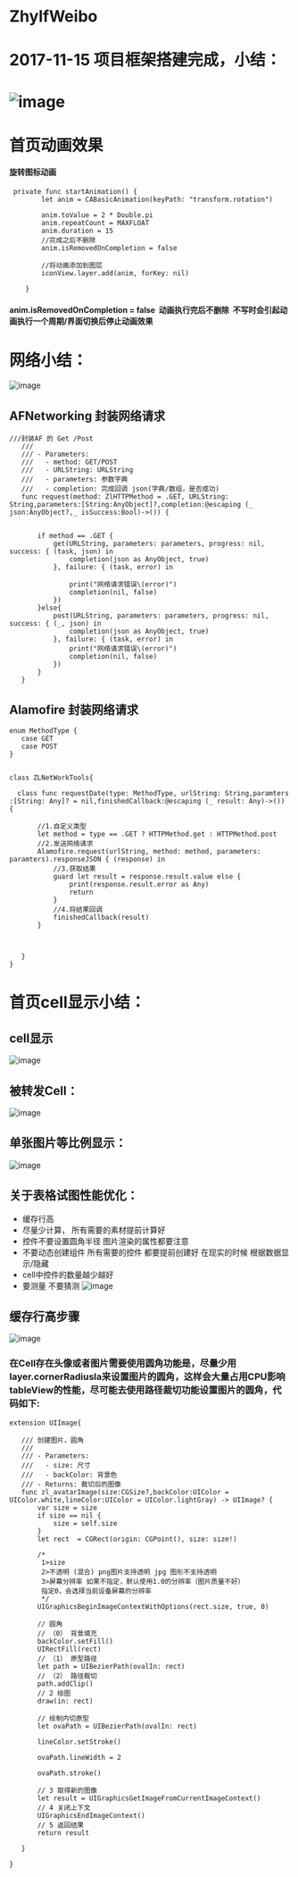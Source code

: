 # ZhylfWeibo

# 2017-11-15 项目框架搭建完成，小结：
# ![image](https://github.com/zhangyanlf/ZhylfWeibo/blob/master/ZhylfWeibo/Classes/zhangyanlf/基本架构流程图.png)

# 首页动画效果

#### 旋转图标动画
```
 private func startAnimation() {
        let anim = CABasicAnimation(keyPath: "transform.rotation")
        
        anim.toValue = 2 * Double.pi
        anim.repeatCount = MAXFLOAT
        anim.duration = 15
        //完成之后不删除
        anim.isRemovedOnCompletion = false
        
        //将动画添加到图层
        iconView.layer.add(anim, forKey: nil)
        
    }
```
####  anim.isRemovedOnCompletion = false  动画执行完后不删除  不写时会引起动画执行一个周期/界面切换后停止动画效果


# 网络小结：
 ![image](https://github.com/zhangyanlf/ZhylfWeibo/blob/master/ZhylfWeibo/Classes/zhangyanlf/网络框架.png)
 
 ##  AFNetworking 封装网络请求
 ```
 ///封装AF 的 Get /Post
    ///
    /// - Parameters:
    ///   - method: GET/POST
    ///   - URLString: URLString
    ///   - parameters: 参数字典
    ///   - completion: 完成回调 json(字典/数组，是否成功)
    func request(method: ZlHTTPMethod = .GET, URLString: String,parameters:[String:AnyObject]?,completion:@escaping (_ json:AnyObject?,_ isSuccess:Bool)->()) {


        if method == .GET {
            get(URLString, parameters: parameters, progress: nil, success: { (task, json) in
                completion(json as AnyObject, true)
            }, failure: { (task, error) in

                print("网络请求错误\(error)")
                completion(nil, false)
            })
        }else{
            post(URLString, parameters: parameters, progress: nil, success: { (_, json) in
                completion(json as AnyObject, true)
            }, failure: { (task, error) in
                print("网络请求错误\(error)")
                completion(nil, false)
            })
        }
    }
 ```
 
 ##  Alamofire 封装网络请求
 ```
enum MethodType {
    case GET
    case POST
}


class ZLNetWorkTools{
 
   class func requestDate(type: MethodType, urlString: String,paramters :[String: Any]? = nil,finishedCallback:@escaping (_ result: Any)->()) {
        
        //1.自定义类型
        let method = type == .GET ? HTTPMethod.get : HTTPMethod.post
        //2.发送网络请求
        Alamofire.request(urlString, method: method, parameters: paramters).responseJSON { (response) in
            //3.获取结果
            guard let result = response.result.value else {
                print(response.result.error as Any)
                return
            }
            //4.将结果回调
            finishedCallback(result)
        }
    
    
    
    }
}
 ```
# 首页cell显示小结：

## cell显示
 ![image](https://github.com/zhangyanlf/ZhylfWeibo/blob/master/ZhylfWeibo/Classes/zhangyanlf/cell.png)

## 被转发Cell：
 ![image](https://github.com/zhangyanlf/ZhylfWeibo/blob/master/ZhylfWeibo/Classes/zhangyanlf/被转发Cell.png)
 
## 单张图片等比例显示：
  ![image](https://github.com/zhangyanlf/ZhylfWeibo/blob/master/ZhylfWeibo/Classes/zhangyanlf/单图等比例显示.png)
 
## 关于表格试图性能优化：

 - 缓存行高
 - 尽量少计算， 所有需要的素材提前计算好
 - 控件不要设置圆角半径  图片渲染的属性都要注意
 - 不要动态创建组件  所有需要的控件 都要提前创建好 在现实的时候 根据数据显示/隐藏
 - cell中控件的数量越少越好
 - 要测量 不要猜测
  ![image](https://github.com/zhangyanlf/ZhylfWeibo/blob/master/ZhylfWeibo/Classes/zhangyanlf/性能优化.png)
  
## 缓存行高步骤
 ![image](https://github.com/zhangyanlf/ZhylfWeibo/blob/master/ZhylfWeibo/Classes/zhangyanlf/缓存行高.png)
 
 ### 在Cell存在头像或者图片需要使用圆角功能是，尽量少用layer.cornerRadiusla来设置图片的圆角，这样会大量占用CPU影响tableView的性能，尽可能去使用路径裁切功能设置图片的圆角，代码如下:
 
 ```
 extension UIImage{
    
    /// 创建图片，圆角
    ///
    /// - Parameters:
    ///   - size: 尺寸
    ///   - backColor: 背景色
    /// - Returns: 裁切后的图像
    func zl_avatarImage(size:CGSize?,backColor:UIColor = UIColor.white,lineColor:UIColor = UIColor.lightGray) -> UIImage? {
        var size = size
        if size == nil {
            size = self.size
        }
        let rect  = CGRect(origin: CGPoint(), size: size!)
        
        /*
         1>size
         2>不透明 (混合) png图片支持透明 jpg 图形不支持透明
         3>屏幕分辨率 如果不指定，默认使用1.0的分辨率（图片质量不好）
         指定0，会选择当前设备屏幕的分辨率
         */
        UIGraphicsBeginImageContextWithOptions(rect.size, true, 0)
        
        // 圆角
        // （0） 背景填充
        backColor.setFill()
        UIRectFill(rect)
        // （1） 原型路径
        let path = UIBezierPath(ovalIn: rect)
        // （2） 路径裁切
        path.addClip()
        // 2 绘图
        draw(in: rect)

        // 绘制内切原型
        let ovaPath = UIBezierPath(ovalIn: rect)
        
        lineColor.setStroke()
        
        ovaPath.lineWidth = 2
        
        ovaPath.stroke()
        
        // 3 取得新的图像
        let result = UIGraphicsGetImageFromCurrentImageContext()
        // 4 关闭上下文
        UIGraphicsEndImageContext()
        // 5 返回结果
        return result
        
    }
    
}

 ```


 
